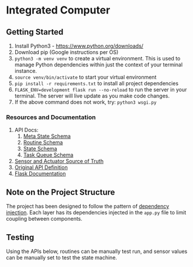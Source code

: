 # Integrated Computer

## Getting Started 
1. Install Python3 - https://www.python.org/downloads/
2. Download pip (Google instructions per OS)
3. `python3 -m venv venv` to create a virtual environment. This is used to manage Python dependencies within just the context of your terminal instance. 
4. `source venv/bin/activate` to start your virtual environment 
5. `pip install -r requirements.txt` to install all project dependencies 
6. `FLASK_ENV=development flask run --no-reload` to run the server in your terminal. The server will live update as you make code changes. 
7. If the above command does not work, try: `python3 wsgi.py`

### Resources and Documentation
1. API Docs:
   1. [Meta State Schema](./docs/schema/meta_state.md)
   2. [Routine Schema](./docs/schema/routine.md)
   3. [State Schema](./docs/schema/state.md)
   4. [Task Queue Schema](./docs/schema/task_queue.md)
2. [Sensor and Actuator Source of Truth](./docs/sensor_actuator_source_truth.md)
3. [Original API Definition](https://app.nuclino.com/Canacompost-Systems/Canacompost/API-Definition-d9f063ac-528d-462d-b2c6-4aa6d396c0e0)
4. [Flask Documentation](https://flask.palletsprojects.com/en/2.0.x/)

## Note on the Project Structure 
The project has been designed to follow the pattern of [dependency injection](https://en.wikipedia.org/wiki/Dependency_injection). Each layer has its dependencies injected in the `app.py` file to limit coupling between components. 

## Testing
Using the APIs below, routines can be manually test run, and sensor values can be manually set to test the state machine.
